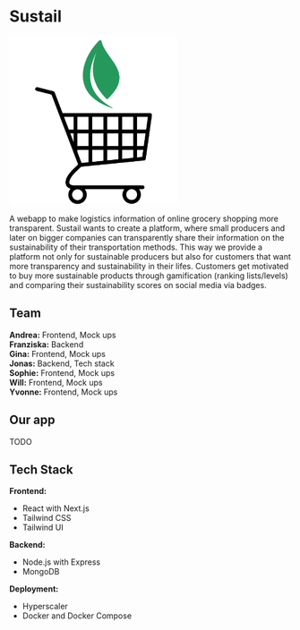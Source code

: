 # Sustail

<img src="/frontend/public/Sustail.png" width="300" height="300" />

A webapp to make logistics information of online grocery shopping more transparent. Sustail wants to create a platform, where small producers and later on bigger companies can transparently share their information on the sustainability of their transportation methods. This way we provide a platform not only for sustainable producers but also for customers that want more transparency and sustainability in their lifes. Customers get motivated to buy more sustainable products through gamification (ranking lists/levels) and comparing their sustainability scores on social media via badges. 

## Team

**Andrea:** Frontend, Mock ups    
**Franziska:** Backend  
**Gina:** Frontend, Mock ups   
**Jonas:** Backend, Tech stack  
**Sophie:** Frontend, Mock ups   
**Will:** Frontend, Mock ups   
**Yvonne:** Frontend, Mock ups   

## Our app

TODO

## Tech Stack

**Frontend:**
- React with Next.js
- Tailwind CSS
- Tailwind UI   

**Backend:**
- Node.js with Express
- MongoDB   

**Deployment:**
- Hyperscaler
- Docker and Docker Compose
